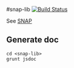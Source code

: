 #snap-lib [![Build Status](https://travis-ci.org/snap-project/snap-lib.png?branch=develop)](https://travis-ci.org/snap-project/snap-lib)

See [SNAP](https://github.com/Bornholm/snap)

## Generate doc

```
cd <snap-lib>
grunt jsdoc
```
